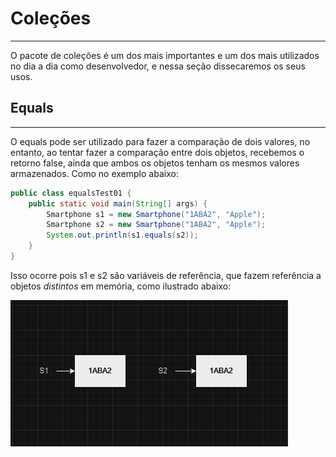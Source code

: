 # Coleções

---

O pacote de coleções é um dos mais importantes e um dos mais utilizados no dia a dia como desenvolvedor, e nessa seção dissecaremos
os seus usos.

## Equals

---

O equals pode ser utilizado para fazer a comparação de dois valores, no entanto, ao tentar fazer a comparação entre dois objetos, 
recebemos o retorno false, ainda que ambos os objetos tenham os mesmos valores armazenados. Como no exemplo abaixo:

```java
public class equalsTest01 {
    public static void main(String[] args) {
        Smartphone s1 = new Smartphone("1ABA2", "Apple");
        Smartphone s2 = new Smartphone("1ABA2", "Apple");
        System.out.println(s1.equals(s2));
    }
}
```

Isso ocorre pois s1 e s2 são variáveis de referência, que fazem referência a objetos *distintos* em memória, como ilustrado abaixo:

![ilustraçãoequals1.png](Images/ilustracaoequals.png)
